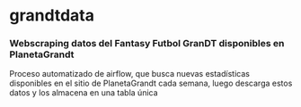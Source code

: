 # grandtdata

### Webscraping datos del Fantasy Futbol GranDT disponibles en PlanetaGrandt

Proceso automatizado de airflow, que busca nuevas estadísticas disponibles en el sitio de PlanetaGrandt cada semana, luego descarga estos datos y los almacena en una tabla única

